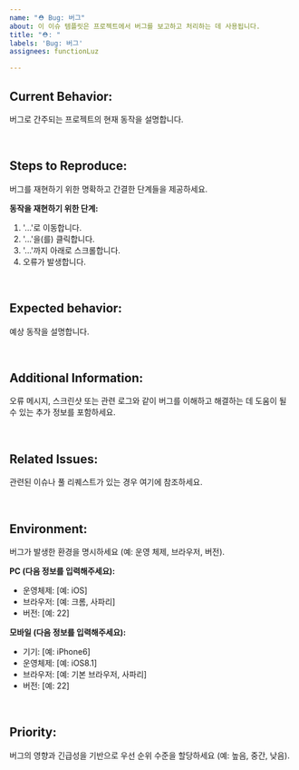 ```yaml
---
name: "⛑️ Bug: 버그"
about: 이 이슈 템플릿은 프로젝트에서 버그를 보고하고 처리하는 데 사용됩니다.
title: "⛑️: "
labels: 'Bug: 버그'
assignees: functionLuz

---
```


## **Current Behavior:**
버그로 간주되는 프로젝트의 현재 동작을 설명합니다.

<br>

## **Steps to Reproduce:**
버그를 재현하기 위한 명확하고 간결한 단계들을 제공하세요.

**동작을 재현하기 위한 단계:**
1. '...'로 이동합니다.
2. '...'을(를) 클릭합니다.
3. '...'까지 아래로 스크롤합니다.
4. 오류가 발생합니다.

<br>

## **Expected behavior:**
예상 동작을 설명합니다.

<br>

## **Additional Information:**
오류 메시지, 스크린샷 또는 관련 로그와 같이 버그를 이해하고 해결하는 데 도움이 될 수 있는 추가 정보를 포함하세요.

<br>

## **Related Issues:**
관련된 이슈나 풀 리퀘스트가 있는 경우 여기에 참조하세요.

<br>

## **Environment:**
버그가 발생한 환경을 명시하세요 (예: 운영 체제, 브라우저, 버전).

**PC (다음 정보를 입력해주세요):**
- 운영체제: [예: iOS]
- 브라우저: [예: 크롬, 사파리]
- 버전: [예: 22]

**모바일 (다음 정보를 입력해주세요):**
- 기기: [예: iPhone6]
- 운영체제: [예: iOS8.1]
- 브라우저: [예: 기본 브라우저, 사파리]
- 버전: [예: 22]

<br>

## **Priority:**
버그의 영향과 긴급성을 기반으로 우선 순위 수준을 할당하세요 (예: 높음, 중간, 낮음).
